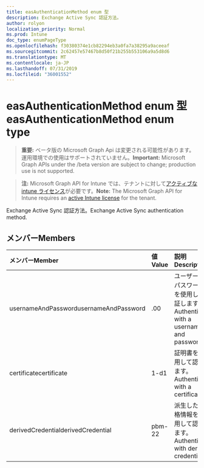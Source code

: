 ```yaml
---
title: easAuthenticationMethod enum 型
description: Exchange Active Sync 認証方法。
author: rolyon
localization_priority: Normal
ms.prod: Intune
doc_type: enumPageType
ms.openlocfilehash: f30380374e1cb82294eb3a0fa7a38295a9aceeaf
ms.sourcegitcommit: 2c62457e57467b8d50f21b255b553106a9a5d8d6
ms.translationtype: MT
ms.contentlocale: ja-JP
ms.lasthandoff: 07/31/2019
ms.locfileid: "36001552"
---
```

# <a name="easauthenticationmethod-enum-type"></a><span data-ttu-id="b37d5-103">easAuthenticationMethod enum 型</span><span class="sxs-lookup"><span data-stu-id="b37d5-103">easAuthenticationMethod enum type</span></span>

> <span data-ttu-id="b37d5-104">**重要:** ベータ版の Microsoft Graph Api は変更される可能性があります。運用環境での使用はサポートされていません。</span><span class="sxs-lookup"><span data-stu-id="b37d5-104">**Important:** Microsoft Graph APIs under the /beta version are subject to change; production use is not supported.</span></span>

> <span data-ttu-id="b37d5-105">**注:** Microsoft Graph API for Intune では、テナントに対して[アクティブな intune ライセンス](https://go.microsoft.com/fwlink/?linkid=839381)が必要です。</span><span class="sxs-lookup"><span data-stu-id="b37d5-105">**Note:** The Microsoft Graph API for Intune requires an [active Intune license](https://go.microsoft.com/fwlink/?linkid=839381) for the tenant.</span></span>

<span data-ttu-id="b37d5-106">Exchange Active Sync 認証方法。</span><span class="sxs-lookup"><span data-stu-id="b37d5-106">Exchange Active Sync authentication method.</span></span>

## <a name="members"></a><span data-ttu-id="b37d5-107">メンバー</span><span class="sxs-lookup"><span data-stu-id="b37d5-107">Members</span></span>
|<span data-ttu-id="b37d5-108">メンバー</span><span class="sxs-lookup"><span data-stu-id="b37d5-108">Member</span></span>|<span data-ttu-id="b37d5-109">値</span><span class="sxs-lookup"><span data-stu-id="b37d5-109">Value</span></span>|<span data-ttu-id="b37d5-110">説明</span><span class="sxs-lookup"><span data-stu-id="b37d5-110">Description</span></span>|
|:---|:---|:---|
|<span data-ttu-id="b37d5-111">usernameAndPassword</span><span class="sxs-lookup"><span data-stu-id="b37d5-111">usernameAndPassword</span></span>|<span data-ttu-id="b37d5-112">.0</span><span class="sxs-lookup"><span data-stu-id="b37d5-112">0</span></span>|<span data-ttu-id="b37d5-113">ユーザー名とパスワードを使用して認証します。</span><span class="sxs-lookup"><span data-stu-id="b37d5-113">Authenticate with a username and password.</span></span>|
|<span data-ttu-id="b37d5-114">certificate</span><span class="sxs-lookup"><span data-stu-id="b37d5-114">certificate</span></span>|<span data-ttu-id="b37d5-115">1-d</span><span class="sxs-lookup"><span data-stu-id="b37d5-115">1</span></span>|<span data-ttu-id="b37d5-116">証明書を使用して認証します。</span><span class="sxs-lookup"><span data-stu-id="b37d5-116">Authenticate with a certificate.</span></span>|
|<span data-ttu-id="b37d5-117">derivedCredential</span><span class="sxs-lookup"><span data-stu-id="b37d5-117">derivedCredential</span></span>|<span data-ttu-id="b37d5-118">pbm-2</span><span class="sxs-lookup"><span data-stu-id="b37d5-118">2</span></span>|<span data-ttu-id="b37d5-119">派生した資格情報を使用して認証します。</span><span class="sxs-lookup"><span data-stu-id="b37d5-119">Authenticate with derived credential.</span></span>|





